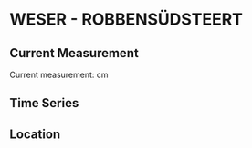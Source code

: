 # WESER - ROBBENSÜDSTEERT

## Current Measurement

Current measurement: <Value topic="rivers/pegel-online/WESER/ROBBENSUEDSTEERT/measurementValue"/> cm

## Time Series

<TimeSeries topic="rivers/pegel-online/WESER/ROBBENSUEDSTEERT/measurementValue" period="week" />

## Location

<WorldMap>
  <Marker lat="53.639223982434395" lon="8.445201625436722" labelTopic="rivers/pegel-online/WESER/ROBBENSUEDSTEERT/measurementValue" />
</WorldMap>
